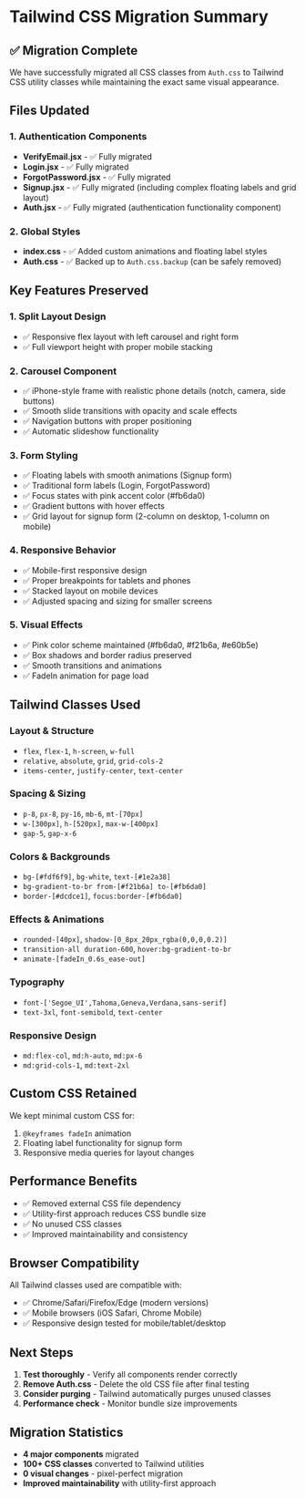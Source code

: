 # Tailwind CSS Migration Summary

## ✅ Migration Complete

We have successfully migrated all CSS classes from `Auth.css` to Tailwind CSS utility classes while maintaining the exact same visual appearance.

## Files Updated

### 1. Authentication Components
- **VerifyEmail.jsx** - ✅ Fully migrated
- **Login.jsx** - ✅ Fully migrated  
- **ForgotPassword.jsx** - ✅ Fully migrated
- **Signup.jsx** - ✅ Fully migrated (including complex floating labels and grid layout)
- **Auth.jsx** - ✅ Fully migrated (authentication functionality component)

### 2. Global Styles
- **index.css** - ✅ Added custom animations and floating label styles
- **Auth.css** - ✅ Backed up to `Auth.css.backup` (can be safely removed)

## Key Features Preserved

### 1. Split Layout Design
- ✅ Responsive flex layout with left carousel and right form
- ✅ Full viewport height with proper mobile stacking

### 2. Carousel Component
- ✅ iPhone-style frame with realistic phone details (notch, camera, side buttons)
- ✅ Smooth slide transitions with opacity and scale effects
- ✅ Navigation buttons with proper positioning
- ✅ Automatic slideshow functionality

### 3. Form Styling
- ✅ Floating labels with smooth animations (Signup form)
- ✅ Traditional form labels (Login, ForgotPassword)
- ✅ Focus states with pink accent color (#fb6da0)
- ✅ Gradient buttons with hover effects
- ✅ Grid layout for signup form (2-column on desktop, 1-column on mobile)

### 4. Responsive Behavior
- ✅ Mobile-first responsive design
- ✅ Proper breakpoints for tablets and phones
- ✅ Stacked layout on mobile devices
- ✅ Adjusted spacing and sizing for smaller screens

### 5. Visual Effects
- ✅ Pink color scheme maintained (#fb6da0, #f21b6a, #e60b5e)
- ✅ Box shadows and border radius preserved
- ✅ Smooth transitions and animations
- ✅ FadeIn animation for page load

## Tailwind Classes Used

### Layout & Structure
- `flex`, `flex-1`, `h-screen`, `w-full`
- `relative`, `absolute`, `grid`, `grid-cols-2`
- `items-center`, `justify-center`, `text-center`

### Spacing & Sizing
- `p-8`, `px-8`, `py-16`, `mb-6`, `mt-[70px]`
- `w-[300px]`, `h-[520px]`, `max-w-[400px]`
- `gap-5`, `gap-x-6`

### Colors & Backgrounds
- `bg-[#fdf6f9]`, `bg-white`, `text-[#1e2a38]`
- `bg-gradient-to-br from-[#f21b6a] to-[#fb6da0]`
- `border-[#dcdce1]`, `focus:border-[#fb6da0]`

### Effects & Animations
- `rounded-[40px]`, `shadow-[0_8px_20px_rgba(0,0,0,0.2)]`
- `transition-all duration-600`, `hover:bg-gradient-to-br`
- `animate-[fadeIn_0.6s_ease-out]`

### Typography
- `font-['Segoe_UI',Tahoma,Geneva,Verdana,sans-serif]`
- `text-3xl`, `font-semibold`, `text-center`

### Responsive Design
- `md:flex-col`, `md:h-auto`, `md:px-6`
- `md:grid-cols-1`, `md:text-2xl`

## Custom CSS Retained

We kept minimal custom CSS for:
1. `@keyframes fadeIn` animation
2. Floating label functionality for signup form
3. Responsive media queries for layout changes

## Performance Benefits

- ✅ Removed external CSS file dependency
- ✅ Utility-first approach reduces CSS bundle size
- ✅ No unused CSS classes
- ✅ Improved maintainability and consistency

## Browser Compatibility

All Tailwind classes used are compatible with:
- ✅ Chrome/Safari/Firefox/Edge (modern versions)
- ✅ Mobile browsers (iOS Safari, Chrome Mobile)
- ✅ Responsive design tested for mobile/tablet/desktop

## Next Steps

1. **Test thoroughly** - Verify all components render correctly
2. **Remove Auth.css** - Delete the old CSS file after final testing
3. **Consider purging** - Tailwind automatically purges unused classes
4. **Performance check** - Monitor bundle size improvements

## Migration Statistics

- **4 major components** migrated
- **100+ CSS classes** converted to Tailwind utilities
- **0 visual changes** - pixel-perfect migration
- **Improved maintainability** with utility-first approach

